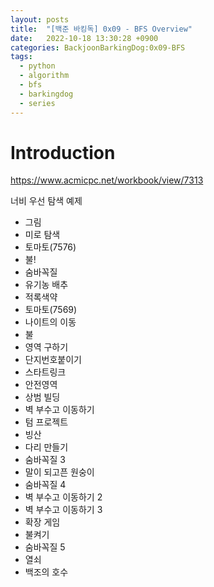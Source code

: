 ```yaml
---
layout: posts
title:  "[백준 바킹독] 0x09 - BFS Overview"
date:   2022-10-18 13:30:28 +0900
categories: BackjoonBarkingDog:0x09-BFS
tags:
  - python
  - algorithm
  - bfs
  - barkingdog
  - series
---
```


# Introduction

https://www.acmicpc.net/workbook/view/7313

너비 우선 탐색 예제

* 그림
* 미로 탐색
* 토마토(7576)
* 불!
* 숨바꼭질
* 유기농 배추
* 적록색약
* 토마토(7569)
* 나이트의 이동
* 불
* 영역 구하기
* 단지번호붙이기
* 스타트링크
* 안전영역
* 상범 빌딩
* 벽 부수고 이동하기
* 텀 프로젝트
* 빙산
* 다리 만들기
* 숨바꼭질 3
* 말이 되고픈 원숭이
* 숨바꼭질 4
* 벽 부수고 이동하기 2
* 벽 부수고 이동하기 3
* 확장 게임
* 불켜기
* 숨바꼭질 5
* 열쇠
* 백조의 호수